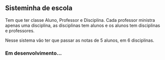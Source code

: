 ## Sisteminha de escola


Tem que ter classe Aluno, Professor e Disciplina.
Cada professor ministra apenas uma disciplina, as
disciplinas tem alunos e os alunos tem disciplinas e professores.

Nesse sistema vão ter que passar as notas de 5 alunos, em 6 disciplinas.

### Em desenvolvimento...